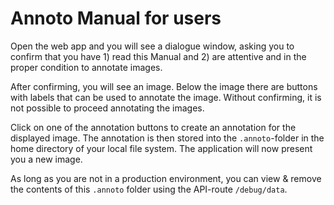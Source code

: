 # Annoto Manual for users

Open the web app and you will see a dialogue window, asking you to confirm that you have 1) read this Manual and 2) are attentive and in the proper condition to annotate images.

After confirming, you will see an image. Below the image there are buttons with labels that can be used to annotate the image. Without confirming, it is not possible to proceed annotating the images.

Click on one of the annotation buttons to create an annotation for the displayed image. The annotation is then stored into the `.annoto`-folder in the home directory of your local file system. The application will now present you a new image.

As long as you are not in a production environment, you can view & remove the contents of this `.annoto` folder using the API-route `/debug/data`.
